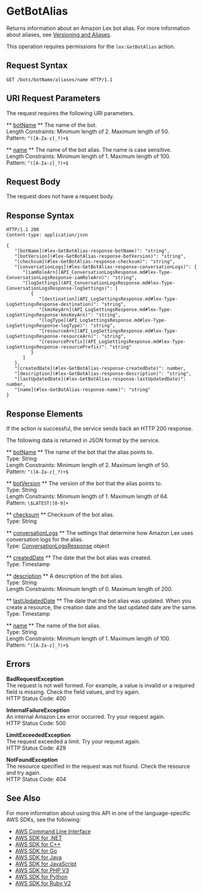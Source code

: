 # GetBotAlias<a name="API_GetBotAlias"></a>

Returns information about an Amazon Lex bot alias\. For more information about aliases, see [Versioning and Aliases](versioning-aliases.md)\.

This operation requires permissions for the `lex:GetBotAlias` action\.

## Request Syntax<a name="API_GetBotAlias_RequestSyntax"></a>

```
GET /bots/botName/aliases/name HTTP/1.1
```

## URI Request Parameters<a name="API_GetBotAlias_RequestParameters"></a>

The request requires the following URI parameters\.

 ** [botName](#API_GetBotAlias_RequestSyntax) **   <a name="lex-GetBotAlias-request-botName"></a>
The name of the bot\.  
Length Constraints: Minimum length of 2\. Maximum length of 50\.  
Pattern: `^([A-Za-z]_?)+$` 

 ** [name](#API_GetBotAlias_RequestSyntax) **   <a name="lex-GetBotAlias-request-name"></a>
The name of the bot alias\. The name is case sensitive\.  
Length Constraints: Minimum length of 1\. Maximum length of 100\.  
Pattern: `^([A-Za-z]_?)+$` 

## Request Body<a name="API_GetBotAlias_RequestBody"></a>

The request does not have a request body\.

## Response Syntax<a name="API_GetBotAlias_ResponseSyntax"></a>

```
HTTP/1.1 200
Content-type: application/json

{
   "[botName](#lex-GetBotAlias-response-botName)": "string",
   "[botVersion](#lex-GetBotAlias-response-botVersion)": "string",
   "[checksum](#lex-GetBotAlias-response-checksum)": "string",
   "[conversationLogs](#lex-GetBotAlias-response-conversationLogs)": { 
      "[iamRoleArn](API_ConversationLogsResponse.md#lex-Type-ConversationLogsResponse-iamRoleArn)": "string",
      "[logSettings](API_ConversationLogsResponse.md#lex-Type-ConversationLogsResponse-logSettings)": [ 
         { 
            "[destination](API_LogSettingsResponse.md#lex-Type-LogSettingsResponse-destination)": "string",
            "[kmsKeyArn](API_LogSettingsResponse.md#lex-Type-LogSettingsResponse-kmsKeyArn)": "string",
            "[logType](API_LogSettingsResponse.md#lex-Type-LogSettingsResponse-logType)": "string",
            "[resourceArn](API_LogSettingsResponse.md#lex-Type-LogSettingsResponse-resourceArn)": "string",
            "[resourcePrefix](API_LogSettingsResponse.md#lex-Type-LogSettingsResponse-resourcePrefix)": "string"
         }
      ]
   },
   "[createdDate](#lex-GetBotAlias-response-createdDate)": number,
   "[description](#lex-GetBotAlias-response-description)": "string",
   "[lastUpdatedDate](#lex-GetBotAlias-response-lastUpdatedDate)": number,
   "[name](#lex-GetBotAlias-response-name)": "string"
}
```

## Response Elements<a name="API_GetBotAlias_ResponseElements"></a>

If the action is successful, the service sends back an HTTP 200 response\.

The following data is returned in JSON format by the service\.

 ** [botName](#API_GetBotAlias_ResponseSyntax) **   <a name="lex-GetBotAlias-response-botName"></a>
The name of the bot that the alias points to\.  
Type: String  
Length Constraints: Minimum length of 2\. Maximum length of 50\.  
Pattern: `^([A-Za-z]_?)+$` 

 ** [botVersion](#API_GetBotAlias_ResponseSyntax) **   <a name="lex-GetBotAlias-response-botVersion"></a>
The version of the bot that the alias points to\.  
Type: String  
Length Constraints: Minimum length of 1\. Maximum length of 64\.  
Pattern: `\$LATEST|[0-9]+` 

 ** [checksum](#API_GetBotAlias_ResponseSyntax) **   <a name="lex-GetBotAlias-response-checksum"></a>
Checksum of the bot alias\.  
Type: String

 ** [conversationLogs](#API_GetBotAlias_ResponseSyntax) **   <a name="lex-GetBotAlias-response-conversationLogs"></a>
The settings that determine how Amazon Lex uses conversation logs for the alias\.  
Type: [ConversationLogsResponse](API_ConversationLogsResponse.md) object

 ** [createdDate](#API_GetBotAlias_ResponseSyntax) **   <a name="lex-GetBotAlias-response-createdDate"></a>
The date that the bot alias was created\.  
Type: Timestamp

 ** [description](#API_GetBotAlias_ResponseSyntax) **   <a name="lex-GetBotAlias-response-description"></a>
A description of the bot alias\.  
Type: String  
Length Constraints: Minimum length of 0\. Maximum length of 200\.

 ** [lastUpdatedDate](#API_GetBotAlias_ResponseSyntax) **   <a name="lex-GetBotAlias-response-lastUpdatedDate"></a>
The date that the bot alias was updated\. When you create a resource, the creation date and the last updated date are the same\.  
Type: Timestamp

 ** [name](#API_GetBotAlias_ResponseSyntax) **   <a name="lex-GetBotAlias-response-name"></a>
The name of the bot alias\.  
Type: String  
Length Constraints: Minimum length of 1\. Maximum length of 100\.  
Pattern: `^([A-Za-z]_?)+$` 

## Errors<a name="API_GetBotAlias_Errors"></a>

 **BadRequestException**   
The request is not well formed\. For example, a value is invalid or a required field is missing\. Check the field values, and try again\.  
HTTP Status Code: 400

 **InternalFailureException**   
An internal Amazon Lex error occurred\. Try your request again\.  
HTTP Status Code: 500

 **LimitExceededException**   
The request exceeded a limit\. Try your request again\.  
HTTP Status Code: 429

 **NotFoundException**   
The resource specified in the request was not found\. Check the resource and try again\.  
HTTP Status Code: 404

## See Also<a name="API_GetBotAlias_SeeAlso"></a>

For more information about using this API in one of the language\-specific AWS SDKs, see the following:
+  [AWS Command Line Interface](https://docs.aws.amazon.com/goto/aws-cli/lex-models-2017-04-19/GetBotAlias) 
+  [AWS SDK for \.NET](https://docs.aws.amazon.com/goto/DotNetSDKV3/lex-models-2017-04-19/GetBotAlias) 
+  [AWS SDK for C\+\+](https://docs.aws.amazon.com/goto/SdkForCpp/lex-models-2017-04-19/GetBotAlias) 
+  [AWS SDK for Go](https://docs.aws.amazon.com/goto/SdkForGoV1/lex-models-2017-04-19/GetBotAlias) 
+  [AWS SDK for Java](https://docs.aws.amazon.com/goto/SdkForJava/lex-models-2017-04-19/GetBotAlias) 
+  [AWS SDK for JavaScript](https://docs.aws.amazon.com/goto/AWSJavaScriptSDK/lex-models-2017-04-19/GetBotAlias) 
+  [AWS SDK for PHP V3](https://docs.aws.amazon.com/goto/SdkForPHPV3/lex-models-2017-04-19/GetBotAlias) 
+  [AWS SDK for Python](https://docs.aws.amazon.com/goto/boto3/lex-models-2017-04-19/GetBotAlias) 
+  [AWS SDK for Ruby V2](https://docs.aws.amazon.com/goto/SdkForRubyV2/lex-models-2017-04-19/GetBotAlias) 